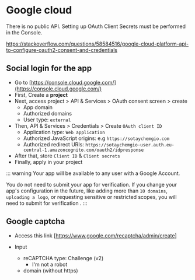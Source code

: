 # Google cloud 

There is no public API. Setting up OAuth Client Secrets must be performed in the Console.

https://stackoverflow.com/questions/58584516/google-cloud-platform-api-to-configure-oauth2-consent-and-credentials

## Social login for the app 

- Go to [https://console.cloud.google.com/](https://console.cloud.google.com/)
- First, Create a **project** 
- Next, access project > API & Services > OAuth consent screen > create
    - App domain
    - Authorized domains
    - User type: `external`
- Then, API & Services > Credentials > Create `OAuth client ID`
    - Application type: `Web application`
    - Authorized JavaScript origins: e.g `https://sotaychemgio.com`
    - Authorized redirect URIs: `https://sotaychemgio-user.auth.eu-central-1.amazoncognito.com/oauth2/idpresponse`
- After that, store `Client ID` & `Client secrets`
- Finally, apply in your project 


::: warning
Your app will be available to any user with a Google Account.

You do not need to submit your app for verification. If you change your app's configuration in the future, like adding more than `10 domains`, `uploading a logo`, or requesting sensitive or restricted scopes, you will need to submit for verification .
:::

## Google captcha
- Access this link [https://www.google.com/recaptcha/admin/create]

- Input 
  - reCAPTCHA type: Challenge (v2)
    - I'm not a robot
  - domain (without https)

